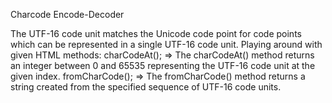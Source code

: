 Charcode Encode-Decoder

The UTF-16 code unit matches the Unicode code point for code points which can be represented in a single UTF-16 code unit.
Playing around with given HTML methods:
charCodeAt(); => The charCodeAt() method returns an integer between 0 and 65535 representing the UTF-16 code unit at the given index.
fromCharCode();  =>  The fromCharCode() method returns a string created from the specified sequence of UTF-16 code units.
